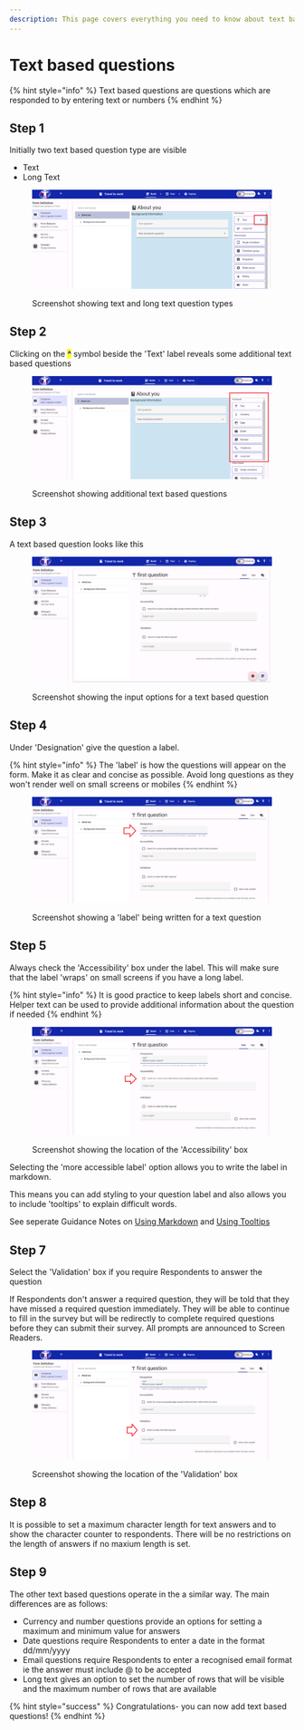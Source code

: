 ```yaml
---
description: This page covers everything you need to know about text based questions
---
```


# Text based questions

{% hint style="info" %}
Text based questions are questions which are responded to by entering text or numbers
{% endhint %}

## Step 1

Initially two text based question type are visible

* Text
* Long Text

<figure><img src="../../../../.gitbook/assets/image (7) (1).png" alt=""><figcaption><p>Screenshot showing text and long text question types</p></figcaption></figure>

## Step 2

Clicking on the <mark style="color:blue;">**^**</mark> symbol beside the 'Text' label reveals some additional text based questions

<figure><img src="../../../../.gitbook/assets/image (1) (1) (1) (1) (1) (1) (1) (1) (1) (1) (1).png" alt=""><figcaption><p>Screenshot showing additional text based questions</p></figcaption></figure>

## Step 3

A text based question looks like this

<figure><img src="../../../../.gitbook/assets/image (2) (1) (1) (1) (1) (1) (1) (1) (1) (1) (1).png" alt=""><figcaption><p>Screenshot showing the input options for a text based question</p></figcaption></figure>

## Step 4

Under 'Designation' give the question a label.

{% hint style="info" %}
The 'label' is how the questions will appear on the form. Make it as clear and concise as possible. Avoid long questions as they won't render well on small screens or mobiles
{% endhint %}

<figure><img src="../../../../.gitbook/assets/image (3) (1) (1) (1) (1) (1) (1) (1) (1) (1).png" alt=""><figcaption><p>Screenshot showing a 'label' being written for a text question</p></figcaption></figure>

## Step 5

Always check the 'Accessibility' box under the label.   This will make sure that the label 'wraps' on small screens if you have a long label.

{% hint style="info" %}
It is good practice to keep labels short and concise.  Helper text can be used to provide additional information about the question if needed
{% endhint %}

<figure><img src="../../../../.gitbook/assets/image (4) (1) (1) (1) (1) (1) (1) (1).png" alt=""><figcaption><p>Screenshot showing the location of the 'Accessibility' box</p></figcaption></figure>

Selecting the 'more accessible label' option allows you to write the label in markdown. &#x20;

This means you can add styling to your question label and also allows you to include 'tooltips' to explain difficult words.&#x20;

See seperate Guidance Notes on [Using Markdown](../introduction-to-markdown.md) and [Using Tooltips](../using-tooltips.md)

## Step 7

Select the 'Validation' box if you require Respondents to answer the question

If Respondents don't answer a required question, they will be told that they have missed a required question immediately.   They will be able to continue to fill in the survey but will be redirectly to complete required questions before they can submit their survey.   All prompts are announced to Screen Readers.&#x20;

<figure><img src="../../../../.gitbook/assets/image (5) (1) (1) (1) (1) (1) (1) (1).png" alt=""><figcaption><p>Screenshot showing the location of the 'Validation' box</p></figcaption></figure>

## Step 8

It is possible to set a maximum character length for text answers and to show the character counter to respondents.  There will be no restrictions on the length of answers if no maxium length is set.

## Step 9

The other text based questions operate in the a similar way. The main differences are as follows:

* Currency and number questions provide an options for setting a maximum and minimum value for answers
* Date questions require Respondents to enter a date in the format dd/mm/yyyy
* Email questions require Respondents to enter a recognised email format ie the answer must include @ to be accepted
* Long text gives an option to set the number of rows that will be visible and the maximum number of rows that are available

{% hint style="success" %}
Congratulations- you can now add text based questions!
{% endhint %}
